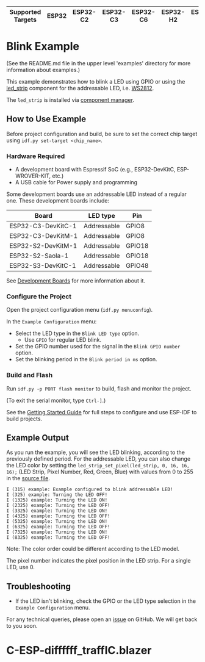 | Supported Targets | ESP32 | ESP32-C2 | ESP32-C3 | ESP32-C6 | ESP32-H2 | ESP32-S2 | ESP32-S3 |
| ----------------- | ----- | -------- | -------- | -------- | -------- | -------- | -------- |

# Blink Example

(See the README.md file in the upper level 'examples' directory for more information about examples.)

This example demonstrates how to blink a LED using GPIO or using the [led_strip](https://components.espressif.com/component/espressif/led_strip) component for the addressable LED, i.e. [WS2812](https://cdn-shop.adafruit.com/datasheets/WS2812B.pdf).

The `led_strip` is installed via [component manager](main/idf_component.yml).

## How to Use Example

Before project configuration and build, be sure to set the correct chip target using `idf.py set-target <chip_name>`.

### Hardware Required

* A development board with Espressif SoC (e.g., ESP32-DevKitC, ESP-WROVER-KIT, etc.)
* A USB cable for Power supply and programming

Some development boards use an addressable LED instead of a regular one. These development boards include:

| Board                | LED type             | Pin                  |
| -------------------- | -------------------- | -------------------- |
| ESP32-C3-DevKitC-1   | Addressable          | GPIO8                |
| ESP32-C3-DevKitM-1   | Addressable          | GPIO8                |
| ESP32-S2-DevKitM-1   | Addressable          | GPIO18               |
| ESP32-S2-Saola-1     | Addressable          | GPIO18               |
| ESP32-S3-DevKitC-1   | Addressable          | GPIO48               |

See [Development Boards](https://www.espressif.com/en/products/devkits) for more information about it.

### Configure the Project

Open the project configuration menu (`idf.py menuconfig`).

In the `Example Configuration` menu:

* Select the LED type in the `Blink LED type` option.
  * Use `GPIO` for regular LED blink.
* Set the GPIO number used for the signal in the `Blink GPIO number` option.
* Set the blinking period in the `Blink period in ms` option.

### Build and Flash

Run `idf.py -p PORT flash monitor` to build, flash and monitor the project.

(To exit the serial monitor, type ``Ctrl-]``.)

See the [Getting Started Guide](https://docs.espressif.com/projects/esp-idf/en/latest/get-started/index.html) for full steps to configure and use ESP-IDF to build projects.

## Example Output

As you run the example, you will see the LED blinking, according to the previously defined period. For the addressable LED, you can also change the LED color by setting the `led_strip_set_pixel(led_strip, 0, 16, 16, 16);` (LED Strip, Pixel Number, Red, Green, Blue) with values from 0 to 255 in the [source file](main/blink_example_main.c).

```text
I (315) example: Example configured to blink addressable LED!
I (325) example: Turning the LED OFF!
I (1325) example: Turning the LED ON!
I (2325) example: Turning the LED OFF!
I (3325) example: Turning the LED ON!
I (4325) example: Turning the LED OFF!
I (5325) example: Turning the LED ON!
I (6325) example: Turning the LED OFF!
I (7325) example: Turning the LED ON!
I (8325) example: Turning the LED OFF!
```

Note: The color order could be different according to the LED model.

The pixel number indicates the pixel position in the LED strip. For a single LED, use 0.

## Troubleshooting

* If the LED isn't blinking, check the GPIO or the LED type selection in the `Example Configuration` menu.

For any technical queries, please open an [issue](https://github.com/espressif/esp-idf/issues) on GitHub. We will get back to you soon.
# C-ESP-diffffff_traffIC.blazer
